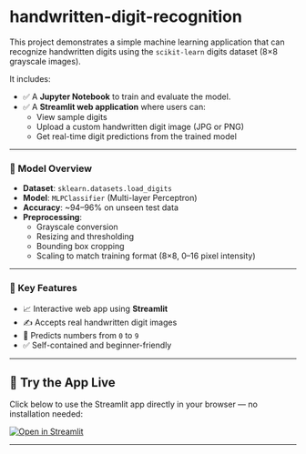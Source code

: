 # handwritten-digit-recognition
This project demonstrates a simple machine learning application that can recognize handwritten digits using the `scikit-learn` digits dataset (8×8 grayscale images).

It includes:

- ✅ A **Jupyter Notebook** to train and evaluate the model.
- ✅ A **Streamlit web application** where users can:
  - View sample digits
  - Upload a custom handwritten digit image (JPG or PNG)
  - Get real-time digit predictions from the trained model

---

### 🧠 Model Overview

- **Dataset**: `sklearn.datasets.load_digits`  
- **Model**: `MLPClassifier` (Multi-layer Perceptron)
- **Accuracy**: ~94–96% on unseen test data
- **Preprocessing**:
  - Grayscale conversion
  - Resizing and thresholding
  - Bounding box cropping
  - Scaling to match training format (8×8, 0–16 pixel intensity)

---

### 🎯 Key Features

- 📈 Interactive web app using **Streamlit**
- ✍️ Accepts real handwritten digit images
- 🔢 Predicts numbers from `0` to `9`
- ✅ Self-contained and beginner-friendly

---

## 🚀 Try the App Live

Click below to use the Streamlit app directly in your browser — no installation needed:

[![Open in Streamlit](https://static.streamlit.io/badges/streamlit_badge_black_white.svg)](https://yourname-streamlit-app.streamlit.app)

---
